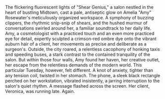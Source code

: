 The flickering fluorescent lights of "Shear Genius," a salon nestled in the heart of bustling Midtown, cast a pale, antiseptic glow on Amelia "Amy"  Rosewater's meticulously organized workspace.  A symphony of buzzing clippers, the rhythmic snip-snip of shears, and the hushed murmur of conversations swirled around her, a familiar soundtrack to her daily life.  Amy, a cosmetologist with a practiced touch and an even more practiced eye for detail, expertly sculpted a crimson-red ombre dye onto the vibrant auburn hair of a client, her movements as precise and deliberate as a surgeon's.  Outside, the city roared, a relentless cacophony of honking taxis and speeding buses, a stark contrast to the contained tranquility of the salon.  But within those four walls, Amy found her haven, her creative outlet, her escape from the relentless demands of the modern world.  This particular Tuesday, however, felt different.  A knot of anxiety, tighter than any tension coil, twisted in her stomach.  The phone, a sleek black rectangle perched on her workstation, vibrated insistently, a jarring interruption to the salon's quiet rhythm.  A message flashed across the screen.  Her client, Veronica, was running late.  Again.
